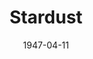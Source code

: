 ---
title: Stardust
date: 1947-04-11
closing_date: 1947-04-18
layout: productions
featured_image:
image_caption:
image_credit:
playbill:
category:
Theatre: Theatre Jacksonville
Venue: Little Theatre
cast:
- Arthur Scott, Junior: Ken Bell
- Claire Carter: Velma Henning
- Cynthia Keene: Jeannette Baggerly
- Janet Ross: Susie M. Simpson
- Jerry Flanagan: Bob Powell
- John Redmond: Alfred Stone
- Madame DeFore: Miriam Searles
- Marion Phillips: Helen Kriebs
- Mavis Moriarity: Elaine Singer
- Miss Freeman: Maxine Browning
- Miss Robinson: Mary Frances Remley
- Mr. Craig Kendall Bach: Dean Robinson
- Phil Ford: Jimmie Best
- Prudence Mason: Alyce Aaron
- Raimund Brown: Richard Kirkpatrick
- Stella Brahms: Patricia Van de Velde
- Tad Voorhis: Bryant Simms
crew:
- Assistant Stage Manager: Harold Walker
- Director: L. Bramer Carlson
- Lighting controls: Su Hawkins
- Make-up:
  - Elsie Foreman
  - June Davis
  - Nina Branch
  - Vonnie Patton
- Photographs in the lobby: Lloyd Sandgren
- Portrait of Miss Aaron: Jack Buffington
- Properties:
  - Jane White
  - Mary Garcia
  - Rosa Harlan
- Scene painting and construction:
  - Eugene Patton
  - Irma Jean Manning
  - James Best
  - Mary Garcia
  - Su Hawkins
  - Suzanne Kahr
  - Vonnie Patton
- Set and Lighting Design: Duke LeBrun
- Stage Manager: Dell Buffington
- Wardrobe:
  - Edna Stegner
  - Nina Branch
---
